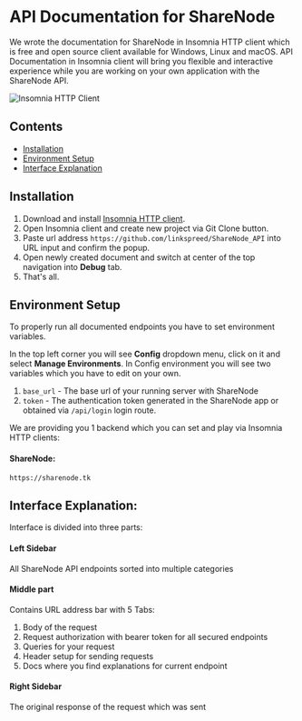 # API Documentation for ShareNode
We wrote the documentation for ShareNode in Insomnia HTTP client which is free and open source client available for Windows, Linux and macOS. API Documentation in Insomnia client will bring you flexible and interactive experience while you are working on your own application with the ShareNode API.

![Insomnia HTTP Client](https://i.ibb.co/9ppFv6Q/Screenshot-2022-05-17-at-09-15-23.png)

## Contents

- [Installation](#installation)
- [Environment Setup](#environment-setup)
- [Interface Explanation](#interface-explanation)

## Installation
1. Download and install [Insomnia HTTP client](https://insomnia.rest/download).
2. Open Insomnia client and create new project via Git Clone button. 
3. Paste url address `https://github.com/linkspreed/ShareNode_API` into URL input and confirm the popup.
4. Open newly created document and switch at center of the top navigation into **Debug** tab.
5. That's all.

## Environment Setup
To properly run all documented endpoints you have to set environment variables.

In the top left corner you will see **Config** dropdown menu, click on it and select **Manage Environments**. In Config environment you will see two variables which you have to edit on your own.

1. `base_url` - The base url of your running server with ShareNode
2. `token` - The authentication token generated in the ShareNode app or obtained via `/api/login` login route.

We are providing you 1 backend which you can set and play via Insomnia HTTP clients:

#### ShareNode:
```
https://sharenode.tk
```

## Interface Explanation:
Interface is divided into three parts:

#### Left Sidebar
All ShareNode API endpoints sorted into multiple categories

#### Middle part
Contains URL address bar with 5 Tabs:
1. Body of the request
2. Request authorization with bearer token for all secured endpoints
3. Queries for your request
4. Header setup for sending requests
5. Docs where you find explanations for current endpoint

#### Right Sidebar
The original response of the request which was sent


